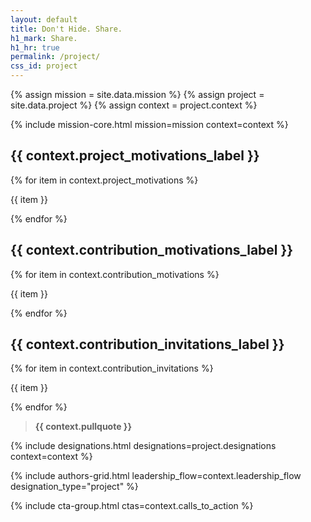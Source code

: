 ```yaml
---
layout: default
title: Don't Hide. Share.
h1_mark: Share.
h1_hr: true
permalink: /project/
css_id: project
---
```


{% assign mission = site.data.mission %}
{% assign project = site.data.project %}
{% assign context = project.context %}

{% include mission-core.html mission=mission context=context %}

<section class="md-flow">
  <h2>{{ context.project_motivations_label }} </h2>
  {% for item in context.project_motivations %}
  <p>{{ item }}</p>
  {% endfor %}
</section>

<section class="md-flow">
  <h2>{{ context.contribution_motivations_label }}</h2>
  {% for item in context.contribution_motivations %}
  <p>{{ item }}</p>
  {% endfor %}
</section>

<section class="md-flow">
  <h2>{{ context.contribution_invitations_label }}</h2>
  {% for item in context.contribution_invitations %}
  <p>{{ item }}</p>
  {% endfor %}
</section>

<section class="md-flow">
  <blockquote><strong>{{ context.pullquote }}</strong></blockquote>
</section>

{% include designations.html designations=project.designations context=context %}

{% include authors-grid.html leadership_flow=context.leadership_flow designation_type="project" %}

{% include cta-group.html ctas=context.calls_to_action %}